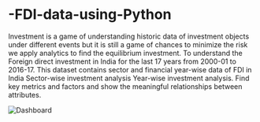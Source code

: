 # -FDI-data-using-Python
Investment is a game of understanding historic data of investment objects under different events but it is still a game of chances to minimize the risk we apply analytics to find the equilibrium investment.
To understand the Foreign direct investment in India for the last 17 years from 2000-01 to 2016-17. This dataset contains sector and financial year-wise data of FDI in India Sector-wise investment analysis Year-wise investment analysis. Find key metrics and factors and show the meaningful relationships between attributes.

![Dashboard](https://github.com/krushna27/-FDI-data-using-Python/assets/76439755/37546c90-9214-4642-ab82-a2dd45bfb2f8)
